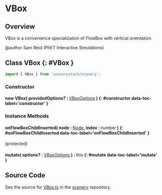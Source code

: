 # VBox

## Overview

VBox is a convenience specialization of FlowBox with vertical orientation.

@author Sam Reid (PhET Interactive Simulations)

## Class VBox {: #VBox }


```js
import { VBox } from 'scenerystack/scenery';
```
### Constructor

#### new VBox( providedOptions? : <span style="font-weight: 400;">[VBoxOptions](../scenery/VBox.md#VBoxOptions)</span> ) {: #constructor data-toc-label='constructor' }

### Instance Methods

#### onFlowBoxChildInserted( node : <span style="font-weight: 400;">[Node](../scenery/Node.md)</span>, index : <span style="font-weight: 400;"><span style="color: hsla(calc(var(--md-hue) + 180deg),80%,40%,1);">number</span></span> ) {: #onFlowBoxChildInserted data-toc-label='onFlowBoxChildInserted' }

(protected)

#### mutate( options? : <span style="font-weight: 400;">[VBoxOptions](../scenery/VBox.md#VBoxOptions)</span> ) : <span style="font-weight: 400;"><span style="color: hsla(calc(var(--md-hue) + 180deg),80%,40%,1);">this</span></span> {: #mutate data-toc-label='mutate' }



## Source Code

See the source for [VBox.ts](https://github.com/phetsims/scenery/blob/main/js/layout/nodes/VBox.ts) in the [scenery](https://github.com/phetsims/scenery) repository.
